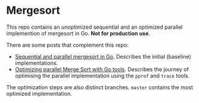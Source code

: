 # Mergesort

This repo contains an unoptimized sequential and an optimized parallel implemention
of mergesort in Go. **Not for production use**.

There are some posts that complement this repo:

- [Sequential and parallel mergesort in Go](https://medium.com/@giopap/sequential-and-parallel-merge-sort-in-go-74881e92a609). Describes the initial (baseline) implementations.
- [Optimizing parallel Merge Sort with Go tools](https://medium.com/@giopap/optimizing-parallel-mergesort-with-golang-tools-ffca702f1e30). Describes the journey of optimising the parallel implementation using the `pprof` and `trace` tools.

The optimization steps are also distinct branches. `master` contains the most optimized implementation.

